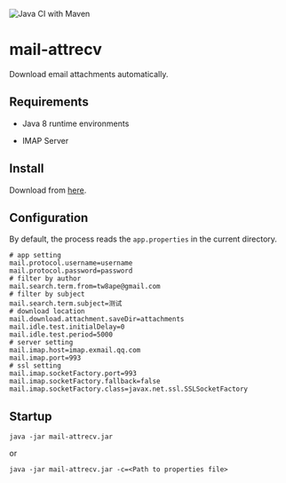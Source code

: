 ![Java CI with Maven](https://github.com/h2cone/mail-attrecv/workflows/Java%20CI%20with%20Maven/badge.svg)

# mail-attrecv

Download email attachments automatically.

## Requirements

- Java 8 runtime environments

- IMAP Server

## Install

Download from [here](https://github.com/h2cone/mail-attrecv/releases/).

## Configuration

By default, the process reads the `app.properties` in the current directory.

```properties
# app setting
mail.protocol.username=username
mail.protocol.password=password
# filter by author
mail.search.term.from=tw8ape@gmail.com
# filter by subject
mail.search.term.subject=测试
# download location
mail.download.attachment.saveDir=attachments
mail.idle.test.initialDelay=0
mail.idle.test.period=5000
# server setting
mail.imap.host=imap.exmail.qq.com
mail.imap.port=993
# ssl setting
mail.imap.socketFactory.port=993
mail.imap.socketFactory.fallback=false
mail.imap.socketFactory.class=javax.net.ssl.SSLSocketFactory
```

## Startup

```shell
java -jar mail-attrecv.jar
```

or

```shell
java -jar mail-attrecv.jar -c=<Path to properties file>
```
